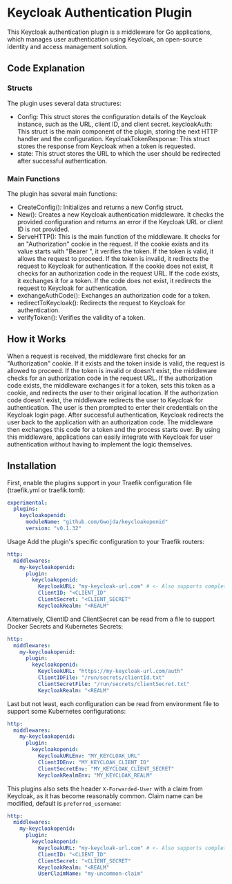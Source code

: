 # Keycloak Authentication Plugin

This Keycloak authentication plugin is a middleware for Go applications, which manages user authentication using Keycloak, an open-source identity and access management solution.

## Code Explanation

### Structs

The plugin uses several data structures:

- Config: This struct stores the configuration details of the Keycloak instance, such as the URL, client ID, and client secret.
  keycloakAuth: This struct is the main component of the plugin, storing the next HTTP handler and the configuration.
  KeycloakTokenResponse: This struct stores the response from Keycloak when a token is requested.
- state: This struct stores the URL to which the user should be redirected after successful authentication.

### Main Functions

The plugin has several main functions:

- CreateConfig(): Initializes and returns a new Config struct.
- New(): Creates a new Keycloak authentication middleware. It checks the provided configuration and returns an error if the Keycloak URL or client ID is not provided.
- ServeHTTP(): This is the main function of the middleware. It checks for an "Authorization" cookie in the request. If the cookie exists and its value starts with "Bearer ", it verifies the token. If the token is valid, it allows the request to proceed. If the token is invalid, it redirects the request to Keycloak for authentication. If the cookie does not exist, it checks for an authorization code in the request URL. If the code exists, it exchanges it for a token. If the code does not exist, it redirects the request to Keycloak for authentication.
- exchangeAuthCode(): Exchanges an authorization code for a token.
- redirectToKeycloak(): Redirects the request to Keycloak for authentication.
- verifyToken(): Verifies the validity of a token.

## How it Works

When a request is received, the middleware first checks for an "Authorization" cookie. If it exists and the token inside is valid, the request is allowed to proceed.
If the token is invalid or doesn't exist, the middleware checks for an authorization code in the request URL.
If the authorization code exists, the middleware exchanges it for a token, sets this token as a cookie, and redirects the user to their original location.
If the authorization code doesn't exist, the middleware redirects the user to Keycloak for authentication.
The user is then prompted to enter their credentials on the Keycloak login page. After successful authentication, Keycloak redirects the user back to the application with an authorization code.
The middleware then exchanges this code for a token and the process starts over.
By using this middleware, applications can easily integrate with Keycloak for user authentication without having to implement the logic themselves.

## Installation

First, enable the plugins support in your Traefik configuration file (traefik.yml or traefik.toml):

```yaml
experimental:
  plugins:
    keycloakopenid:
      moduleName: "github.com/Gwojda/keycloakopenid"
      version: "v0.1.32"
```

Usage
Add the plugin's specific configuration to your Traefik routers:

```yaml
http:
  middlewares:
    my-keycloakopenid:
      plugin:
        keycloakopenid:
          KeycloakURL: "my-keycloak-url.com" # <- Also supports complete URL, e.g. https://my-keycloak-url.com/auth
          ClientID: "<CLIENT_ID"
          ClientSecret: "<CLIENT_SECRET"
          KeycloakRealm: "<REALM"
```

Alternatively, ClientID and ClientSecret can be read from a file to support Docker Secrets and Kubernetes Secrets:

```yaml
http:
  middlewares:
    my-keycloakopenid:
      plugin:
        keycloakopenid:
          KeycloakURL: "https://my-keycloak-url.com/auth"
          ClientIDFile: "/run/secrets/clientId.txt"
          ClientSecretFile: "/run/secrets/clientSecret.txt"
          KeycloakRealm: "<REALM"
```

Last but not least, each configuration can be read from environment file to support some Kubernetes configurations:

```yaml
http:
  middlewares:
    my-keycloakopenid:
      plugin:
        keycloakopenid:
          KeycloakURLEnv: "MY_KEYCLOAK_URL"
          ClientIDEnv: "MY_KEYCLOAK_CLIENT_ID"
          ClientSecretEnv: "MY_KEYCLOAK_CLIENT_SECRET"
          KeycloakRealmEnv: "MY_KEYCLOAK_REALM"
```

This plugins also sets the header <code>X-Forwarded-User</code> with a claim from Keycloak, as it has become reasonably common. Claim name can be modified, default is <code>preferred_username</code>:

```yaml
http:
  middlewares:
    my-keycloakopenid:
      plugin:
        keycloakopenid:
          KeycloakURL: "my-keycloak-url.com" # <- Also supports complete URL, e.g. https://my-keycloak-url.com/auth
          ClientID: "<CLIENT_ID"
          ClientSecret: "<CLIENT_SECRET"
          KeycloakRealm: "<REALM"
          UserClaimName: "my-uncommon-claim"
```
